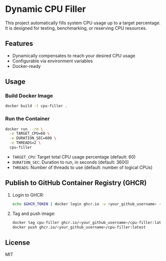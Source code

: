 # Dynamic CPU Filler

This project automatically fills system CPU usage up to a target percentage.  
It is designed for testing, benchmarking, or reserving CPU resources.

## Features

- Dynamically compensates to reach your desired CPU usage
- Configurable via environment variables
- Docker-ready

## Usage

### Build Docker Image

```bash
docker build -t cpu-filler .
```

### Run the Container

```bash
docker run --rm \
  -e TARGET_CPU=60 \
  -e DURATION_SEC=600 \
  -e THREADS=2 \
  cpu-filler
```

- `TARGET_CPU`: Target total CPU usage percentage (default: 60)
- `DURATION_SEC`: Duration to run, in seconds (default: 3600)
- `THREADS`: Number of threads to use (default: number of logical CPUs)

## Publish to GitHub Container Registry (GHCR)

1. Login to GHCR:
   ```bash
   echo $GHCR_TOKEN | docker login ghcr.io -u <your_github_username> --password-stdin
   ```
2. Tag and push image:
   ```bash
   docker tag cpu-filler ghcr.io/<your_github_username>/cpu-filler:latest
   docker push ghcr.io/<your_github_username>/cpu-filler:latest
   ```

## License

MIT
